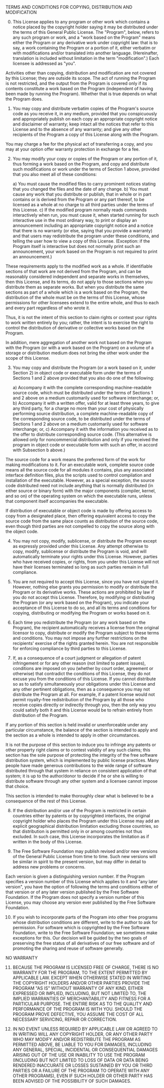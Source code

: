 TERMS AND CONDITIONS FOR COPYING, DISTRIBUTION AND MODIFICATION

0. This License applies to any program or other work which contains a notice placed by the copyright holder saying it may be 
distributed under the terms of this General Public License. The "Program", below, refers to any such program or work, and a 
"work based on the Program" means either the Program or any derivative work under copyright law: that is to say, a work 
containing the Program or a portion of it, either verbatim or with modifications and/or translated into another language. 
(Hereinafter, translation is included without limitation in the term "modification".) Each licensee is addressed as "you".

Activities other than copying, distribution and modification are not covered by this License; they are outside its scope. 
The act of running the Program is not restricted, and the output from the Program is covered only if its contents constitute 
a work based on the Program (independent of having been made by running the Program). Whether that is true depends on what 
the Program does.

1. You may copy and distribute verbatim copies of the Program's source code as you receive it, in any medium, provided that 
you conspicuously and appropriately publish on each copy an appropriate copyright notice and disclaimer of warranty; keep 
intact all the notices that refer to this License and to the absence of any warranty; and give any other recipients of the 
Program a copy of this License along with the Program.

You may charge a fee for the physical act of transferring a copy, and you may at your option offer warranty protection in 
exchange for a fee.

2. You may modify your copy or copies of the Program or any portion of it, thus forming a work based on the Program, and copy 
and distribute such modifications or work under the terms of Section 1 above, provided that you also meet all of these 
conditions:

    a) You must cause the modified files to carry prominent notices stating that you changed the files and the date of any 
	change. 
    b) You must cause any work that you distribute or publish, that in whole or in part contains or is derived from the Program 
	or any part thereof, to be licensed as a whole at no charge to all third parties under the terms of this License. 
    c) If the modified program normally reads commands interactively when run, you must cause it, when started running for such 
	interactive use in the most ordinary way, to print or display an announcement including an appropriate copyright notice 
	and a notice that there is no warranty (or else, saying that you provide a warranty) and that users may redistribute the 
	program under these conditions, and telling the user how to view a copy of this License. (Exception: if the Program 
	itself is interactive but does not normally print such an announcement, your work based on the Program is not required 
	to print an announcement.) 

These requirements apply to the modified work as a whole. If identifiable sections of that work are not derived from the Program, 
and can be reasonably considered independent and separate works in themselves, then this License, and its terms, do not apply to 
those sections when you distribute them as separate works. But when you distribute the same sections as part of a whole which is 
a work based on the Program, the distribution of the whole must be on the terms of this License, whose permissions for other 
licensees extend to the entire whole, and thus to each and every part regardless of who wrote it.

Thus, it is not the intent of this section to claim rights or contest your rights to work written entirely by you; rather, the 
intent is to exercise the right to control the distribution of derivative or collective works based on the Program.

In addition, mere aggregation of another work not based on the Program with the Program (or with a work based on the Program) on 
a volume of a storage or distribution medium does not bring the other work under the scope of this License.

3. You may copy and distribute the Program (or a work based on it, under Section 2) in object code or executable form under the 
terms of Sections 1 and 2 above provided that you also do one of the following:

    a) Accompany it with the complete corresponding machine-readable source code, which must be distributed under the terms of 
	Sections 1 and 2 above on a medium customarily used for software interchange; or, 
    b) Accompany it with a written offer, valid for at least three years, to give any third party, for a charge no more than your 
	cost of physically performing source distribution, a complete machine-readable copy of the corresponding source code, to 
	be distributed under the terms of Sections 1 and 2 above on a medium customarily used for software interchange; or, 
    c) Accompany it with the information you received as to the offer to distribute corresponding source code. (This alternative 
	is allowed only for noncommercial distribution and only if you received the program in object code or executable form with 
	such an offer, in accord with Subsection b above.) 

The source code for a work means the preferred form of the work for making modifications to it. For an executable work, complete 
source code means all the source code for all modules it contains, plus any associated interface definition files, plus the scripts 
used to control compilation and installation of the executable. However, as a special exception, the source code distributed need 
not include anything that is normally distributed (in either source or binary form) with the major components (compiler, kernel, and 
so on) of the operating system on which the executable runs, unless that component itself accompanies the executable.

If distribution of executable or object code is made by offering access to copy from a designated place, then offering equivalent 
access to copy the source code from the same place counts as distribution of the source code, even though third parties are not 
compelled to copy the source along with the object code.

4. You may not copy, modify, sublicense, or distribute the Program except as expressly provided under this License. Any attempt 
otherwise to copy, modify, sublicense or distribute the Program is void, and will automatically terminate your rights under this 
License. However, parties who have received copies, or rights, from you under this License will not have their licenses terminated 
so long as such parties remain in full compliance.

5. You are not required to accept this License, since you have not signed it. However, nothing else grants you permission to modify 
or distribute the Program or its derivative works. These actions are prohibited by law if you do not accept this License. Therefore, 
by modifying or distributing the Program (or any work based on the Program), you indicate your acceptance of this License to do so, 
and all its terms and conditions for copying, distributing or modifying the Program or works based on it.

6. Each time you redistribute the Program (or any work based on the Program), the recipient automatically receives a license from 
the original licensor to copy, distribute or modify the Program subject to these terms and conditions. You may not impose any further 
restrictions on the recipients' exercise of the rights granted herein. You are not responsible for enforcing compliance by third parties 
to this License.

7. If, as a consequence of a court judgment or allegation of patent infringement or for any other reason (not limited to patent issues), 
conditions are imposed on you (whether by court order, agreement or otherwise) that contradict the conditions of this License, they 
do not excuse you from the conditions of this License. If you cannot distribute so as to satisfy simultaneously your obligations under 
this License and any other pertinent obligations, then as a consequence you may not distribute the Program at all. For example, if a 
patent license would not permit royalty-free redistribution of the Program by all those who receive copies directly or indirectly 
through you, then the only way you could satisfy both it and this License would be to refrain entirely from distribution of the Program.

If any portion of this section is held invalid or unenforceable under any particular circumstance, the balance of the section is intended 
to apply and the section as a whole is intended to apply in other circumstances.

It is not the purpose of this section to induce you to infringe any patents or other property right claims or to contest validity of any 
such claims; this section has the sole purpose of protecting the integrity of the free software distribution system, which is implemented 
by public license practices. Many people have made generous contributions to the wide range of software distributed through that system in 
reliance on consistent application of that system; it is up to the author/donor to decide if he or she is willing to distribute software 
through any other system and a licensee cannot impose that choice.

This section is intended to make thoroughly clear what is believed to be a consequence of the rest of this License.

8. If the distribution and/or use of the Program is restricted in certain countries either by patents or by copyrighted interfaces, the 
original copyright holder who places the Program under this License may add an explicit geographical distribution limitation excluding 
those countries, so that distribution is permitted only in or among countries not thus excluded. In such case, this License incorporates 
the limitation as if written in the body of this License.

9. The Free Software Foundation may publish revised and/or new versions of the General Public License from time to time. Such new versions 
will be similar in spirit to the present version, but may differ in detail to address new problems or concerns.

Each version is given a distinguishing version number. If the Program specifies a version number of this License which applies to it and 
"any later version", you have the option of following the terms and conditions either of that version or of any later version published by 
the Free Software Foundation. If the Program does not specify a version number of this License, you may choose any version ever published 
by the Free Software Foundation.

10. If you wish to incorporate parts of the Program into other free programs whose distribution conditions are different, write to the 
author to ask for permission. For software which is copyrighted by the Free Software Foundation, write to the Free Software Foundation; 
we sometimes make exceptions for this. Our decision will be guided by the two goals of preserving the free status of all derivatives of our 
free software and of promoting the sharing and reuse of software generally.

NO WARRANTY

11. BECAUSE THE PROGRAM IS LICENSED FREE OF CHARGE, THERE IS NO WARRANTY FOR THE PROGRAM, TO THE EXTENT PERMITTED BY APPLICABLE LAW. EXCEPT 
WHEN OTHERWISE STATED IN WRITING THE COPYRIGHT HOLDERS AND/OR OTHER PARTIES PROVIDE THE PROGRAM "AS IS" WITHOUT WARRANTY OF ANY KIND, EITHER 
EXPRESSED OR IMPLIED, INCLUDING, BUT NOT LIMITED TO, THE IMPLIED WARRANTIES OF MERCHANTABILITY AND FITNESS FOR A PARTICULAR PURPOSE. THE 
ENTIRE RISK AS TO THE QUALITY AND PERFORMANCE OF THE PROGRAM IS WITH YOU. SHOULD THE PROGRAM PROVE DEFECTIVE, YOU ASSUME THE COST OF ALL 
NECESSARY SERVICING, REPAIR OR CORRECTION.

12. IN NO EVENT UNLESS REQUIRED BY APPLICABLE LAW OR AGREED TO IN WRITING WILL ANY COPYRIGHT HOLDER, OR ANY OTHER PARTY WHO MAY MODIFY 
AND/OR REDISTRIBUTE THE PROGRAM AS PERMITTED ABOVE, BE LIABLE TO YOU FOR DAMAGES, INCLUDING ANY GENERAL, SPECIAL, INCIDENTAL OR CONSEQUENTIAL 
DAMAGES ARISING OUT OF THE USE OR INABILITY TO USE THE PROGRAM (INCLUDING BUT NOT LIMITED TO LOSS OF DATA OR DATA BEING RENDERED INACCURATE 
OR LOSSES SUSTAINED BY YOU OR THIRD PARTIES OR A FAILURE OF THE PROGRAM TO OPERATE WITH ANY OTHER PROGRAMS), EVEN IF SUCH HOLDER OR OTHER PARTY 
HAS BEEN ADVISED OF THE POSSIBILITY OF SUCH DAMAGES. 